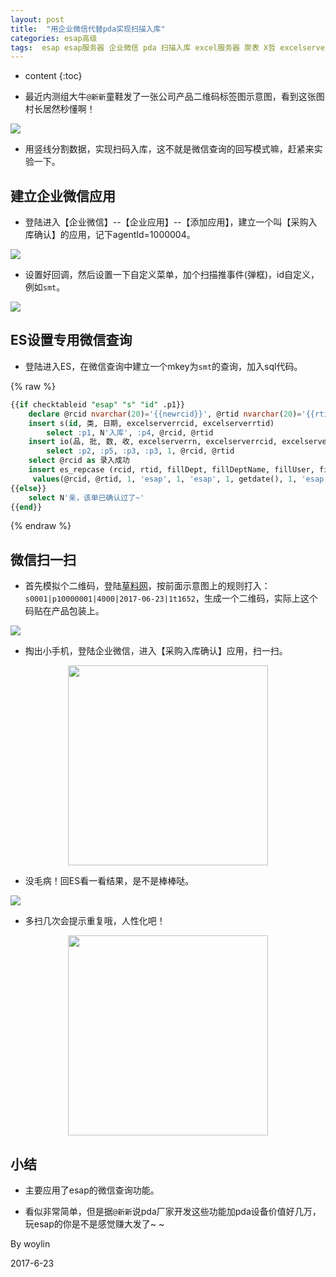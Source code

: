 ```yaml
---
layout: post
title:  "用企业微信代替pda实现扫描入库"
categories: esap高级
tags:  esap esap服务器 企业微信 pda 扫描入库 excel服务器 聚表 X哲 excelserver
---
```


* content
{:toc}

* 最近内测组大牛`@新新`童鞋发了一张公司产品二维码标签图示意图，看到这张图村长居然秒懂啊！

![](/img/esap17-1.jpg)

* 用竖线分割数据，实现扫码入库，这不就是微信查询的回写模式嘛，赶紧来实验一下。

## 建立企业微信应用
* 登陆进入【企业微信】--【企业应用】--【添加应用】，建立一个叫【采购入库确认】的应用，记下agentId=1000004。

![](/img/esap17-2.png)

* 设置好回调，然后设置一下自定义菜单，加个扫描推事件(弹框)，id自定义，例如`smt`。

![](/img/esap17-3.png)

## ES设置专用微信查询
* 登陆进入ES，在微信查询中建立一个mkey为`smt`的查询，加入sql代码。

{% raw %} 
```sql
{{if checktableid "esap" "s" "id" .p1}}
	declare @rcid nvarchar(20)='{{newrcid}}', @rtid nvarchar(20)='{{rtid "WM_入库单"}}'
	insert s(id, 类, 日期, excelserverrcid, excelserverrtid) 
		select :p1, N'入库', :p4, @rcid, @rtid
	insert io(品, 批, 数, 收, excelserverrn, excelserverrcid, excelserverrtid)
		select :p2, :p5, :p3, :p3, 1, @rcid, @rtid
	select @rcid as 录入成功
	insert es_repcase (rcid, rtid, fillDept, fillDeptName, fillUser, fillUserName, state, fillDate, lstFiller, lstFillerName, lstFillDate) 
	 values(@rcid, @rtid, 1, 'esap', 1, 'esap', 1, getdate(), 1, 'esap', getdate())
{{else}}
	select N'亲，该单已确认过了~'
{{end}}
```
{% endraw %}

## 微信扫一扫
* 首先模拟个二维码，登陆[草料网](http://cli.im/)，按前面示意图上的规则打入：`s0001|p10000001|4000|2017-06-23|1t1652`，生成一个二维码，实际上这个码贴在产品包装上。

![](/img/esap17-5.png)

* 掏出小手机，登陆企业微信，进入【采购入库确认】应用，扫一扫。

<p align="center">
  <img src="/img/esap17-6.jpg" width="320">
</p>

* 没毛病！回ES看一看结果，是不是棒棒哒。

![](/img/esap17-7.png)

* 多扫几次会提示重复哦，人性化吧！

<p align="center">
  <img src="/img/esap17-8.jpg" width="320">
</p>

## 小结
* 主要应用了esap的微信查询功能。

* 看似非常简单，但是据`@新新`说pda厂家开发这些功能加pda设备价值好几万，玩esap的你是不是感觉赚大发了~ ~

By woylin 

2017-6-23
